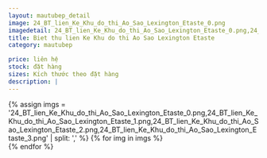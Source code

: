 ```yaml
---
layout: mautubep_detail
image: 24_BT_lien_Ke_Khu_do_thi_Ao_Sao_Lexington_Etaste_0.png
imagedetail: 24_BT_lien_Ke_Khu_do_thi_Ao_Sao_Lexington_Etaste_0.png,24_BT_lien_Ke_Khu_do_thi_Ao_Sao_Lexington_Etaste_1.png,24_BT_lien_Ke_Khu_do_thi_Ao_Sao_Lexington_Etaste_2.png,24_BT_lien_Ke_Khu_do_thi_Ao_Sao_Lexington_Etaste_3.png
title: Biet thu lien Ke Khu do thi Ao Sao Lexington Etaste
category: mautubep

price: liên hệ
stock: đặt hàng
sizes: Kích thước theo đặt hàng
description: |
---
```

<section class="no-padding" id="two">
	<div class="container-fluid">
	<div class="row-no-gutters">
	{% assign imgs = '24_BT_lien_Ke_Khu_do_thi_Ao_Sao_Lexington_Etaste_0.png,24_BT_lien_Ke_Khu_do_thi_Ao_Sao_Lexington_Etaste_1.png,24_BT_lien_Ke_Khu_do_thi_Ao_Sao_Lexington_Etaste_2.png,24_BT_lien_Ke_Khu_do_thi_Ao_Sao_Lexington_Etaste_3.png' | split: ',' %}
	{% for img in imgs %}
	   <div class="col-lg-6 col-sm-6 col-md-6"> 
			<a href="#" class="portfolio-box">
			<img src="{{site.baseurl}}/assets/images/tubep/{{img}}" class="image main" alt="">
			</a>
		</div>
	{% endfor %}			
	</div>
	</div>
</section>